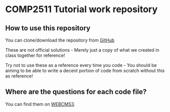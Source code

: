 # COMP2511 Tutorial work repository

## How to use this repository

You can clone/download the repository from [GitHub](https://github.com/emmet-m/tutoring_2511_18s2)

These are not official solutions - Merely just a copy of what we created in class together for reference!

Try not to use these as a reference every time you code - You should be aiming to be able to write a decent portion of code from scratch without this as reference!

## Where are the questions for each code file?

You can find them on [WEBCMS3](https://webcms3.cse.unsw.edu.au/COMP2511/18s2/resources/19272).
